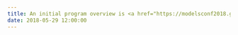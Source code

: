 ```yaml
---
title: An initial program overview is <a href="https://modelsconf2018.github.io/program/overview/index">online</a>. Please note that it might change. 
date: 2018-05-29 12:00:00
---
```

